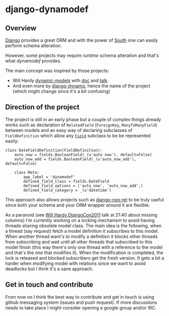 # django-dynamodef

## Overview

[Django](https://www.djangoproject.com/) provides a great ORM and with the power of [South](http://south.aeracode.org/) one can easily perform schema alteration.

However, some projects may require _runtime_ schema alteration and that's what _dynamodef_ provides.

The main concept was inspired by those projects:

- Will Hardy [dynamic-models](https://github.com/willhardy/dynamic-models) with [doc](http://dynamic-models.readthedocs.org/en/latest/index.html) and [talk](http://2011.djangocon.eu/talks/22/#talkvideo).
- And even more by [django-dynamo](http://pypi.python.org/pypi/django-dynamo), hence the name of the project (which might change since it's a bit confusing)

## Direction of the project

The project is still in an early phase but a couple of complex things already works such as declaration of `RelatedField` (`ForeignKey`, `ManyToManyField`) between models and an easy way of declaring subclasses of `FieldDefinition` which allow any [`Field`](https://docs.djangoproject.com/en/dev/howto/custom-model-fields/) subclass to be be represented easily:

    class DateFieldDefinition(FieldDefinition):
        auto_now = fields.BooleanField(_(u'auto now'), default=False)
        auto_now_add = fields.BooleanField(_(u'auto_now_add'), default=False)
        
        class Meta:
            app_label = 'dynamodef'
            defined_field_class = fields.DateField
            defined_field_options = ('auto_now', 'auto_now_add',)
            defined_field_category = _(u'datetime')

This approach also allows projects such as [django-non-rel](https://github.com/django-nonrel/django-nonrel) to be truly useful since both your schema and your ORM wrapper around it are flexible.

As a paranoid (see [Will Hardy DjangoCon2011](http://blip.tv/djangocon-europe-2011/wednesday-1415-will-hardy-5311186) talk at 21:40 about missing columns) I'm currently working on a locking mechanism to avoid having threads sharing obsolete model class. The main idea is the following, when a thread (say request) fetch a model definition it subscribes to this model. When another thread want's to modify a definition it blocks other threads from subscribing and wait until all other threads that subscribed to this model finish (this way there's only one thread with a reference to the model and that's the one that modifies it). When the modification is completed, the lock is released and blocked subscribers get the fresh version. It gets a bit a harder when modifying model with relations since we want to avoid deadlocks but I think it's a sane approach.

## Get in touch and contribute

From now on I think the best way to contribute and get in touch is using github messaging system (issues and push request). If more discussions needs to take place I might consider opening a google group and/or IRC.